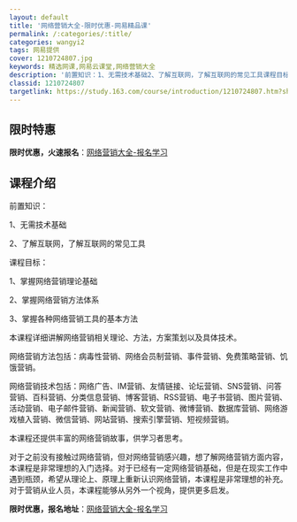 ```yaml
---
layout: default
title: '网络营销大全-限时优惠-网易精品课'
permalink: /:categories/:title/
categories: wangyi2
tags: 网易提供
cover: 1210724807.jpg
keywords: 精选网课,网易云课堂,网络营销大全
description: '前置知识：1、无需技术基础2、了解互联网，了解互联网的常见工具课程目标：1、掌握网络营销理论基础2、掌握网络营销方法体系'
classid: 1210724807
targetlink: https://study.163.com/course/introduction/1210724807.htm?share=1&shareId=1025206652&utm_campaign=share&utm_medium=iphoneShare&utm_source=&utm_u=1025206652
---
```


## 限时特惠

**限时优惠，火速报名**：[网络营销大全-报名学习](https://study.163.com/course/introduction/1210724807.htm?share=1&shareId=1025206652&utm_campaign=share&utm_medium=iphoneShare&utm_source=&utm_u=1025206652)

## 课程介绍

前置知识：

1、无需技术基础

2、了解互联网，了解互联网的常见工具



课程目标：

1、掌握网络营销理论基础

2、掌握网络营销方法体系

3、掌握各种网络营销工具的基本方法



本课程详细讲解网络营销相关理论、方法，方案策划以及具体技术。



网络营销方法包括：病毒性营销、网络会员制营销、事件营销、免费策略营销、饥饿营销。



网络营销技术包括：网络广告、IM营销、友情链接、论坛营销、SNS营销、问答营销、百科营销、分类信息营销、博客营销、RSS营销、电子书营销、图片营销、活动营销、电子邮件营销、新闻营销、软文营销、微博营销、数据库营销、网络游戏植入营销、微信营销、网站营销、搜索引擎营销、短视频营销。



本课程还提供丰富的网络营销故事，供学习者思考。



对于之前没有接触过网络营销，但对网络营销感兴趣，想了解网络营销方面内容，本课程是非常理想的入门选择。对于已经有一定网络营销基础，但是在现实工作中遇到瓶颈，希望从理论上、原理上重新认识网络营销，本课程是非常理想的补充。对于营销从业人员，本课程能够从另外一个视角，提供更多启发。

**限时优惠，报名地址**：[网络营销大全-报名学习](https://study.163.com/course/introduction/1210724807.htm?share=1&shareId=1025206652&utm_campaign=share&utm_medium=iphoneShare&utm_source=&utm_u=1025206652)

